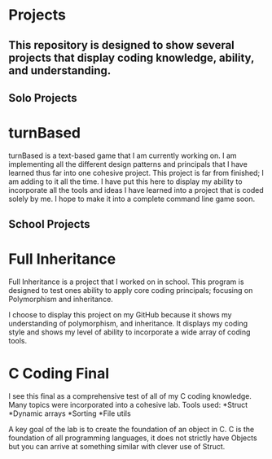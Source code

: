 # Projects
## This repository is designed to show several projects that display coding knowledge, ability, and understanding.
## **Solo Projects**
# **turnBased**
turnBased is a text-based game that I am currently working on. I am implementing all the different design patterns and principals that I have learned thus far into one cohesive project. This project is far from finished; I am adding to it all the time. I have put this here to display my ability to incorporate all the tools and ideas I have learned into a project that is coded solely by me. I hope to make it into a complete command line game soon.


## **School Projects**
# **Full Inheritance**
Full Inheritance is a project that I worked on in school. This program is designed to test ones ability to apply core coding principals; focusing on Polymorphism and inheritance. 

I choose to display this project on my GitHub because it shows my understanding of polymorphism, and inheritance.
It displays my coding style and shows my level of ability to incorporate a wide array of coding tools.

# **C Coding Final**

I see this final as a comprehensive test of all of my C coding knowledge. Many topics were incorporated into a cohesive lab.
Tools used:
*Struct
*Dynamic arrays
*Sorting
*File utils

A key goal of the lab is to create the foundation of an object in C. C is the foundation of all programming languages, it does not strictly
have Objects but you can arrive at something similar with clever use of Struct.
